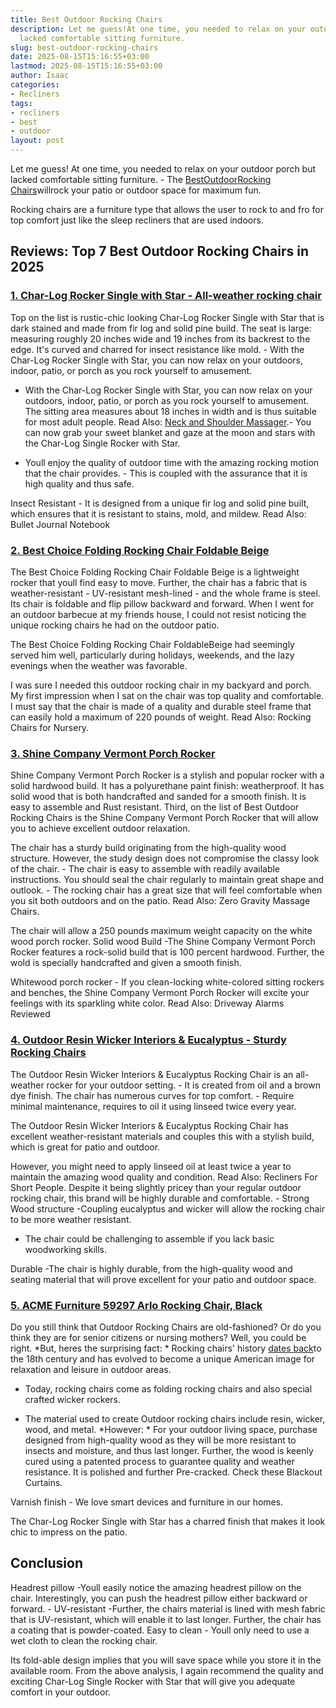 ```yaml
---
title: Best Outdoor Rocking Chairs
description: Let me guess!At one time, you needed to relax on your outdoor porch but
  lacked comfortable sitting furniture.
slug: best-outdoor-rocking-chairs
date: 2025-08-15T15:16:55+03:00
lastmod: 2025-08-15T15:16:55+03:00
author: Isaac
categories:
- Recliners
tags:
- recliners
- best
- outdoor
layout: post
---
```

Let me guess! At one time, you needed to relax on your outdoor porch but lacked comfortable sitting furniture. - The [Best](https://pestpolicy.com/best-neck-and-shoulder-massager/)[Outdoor](https://pestpolicy.com/best-outdoor-playsets-for-toddlers/)[Rocking Chairs](https://en.wikipedia.org/wiki/Rocking_chair)willrock your patio or outdoor space for maximum fun.

Rocking chairs are a furniture type that allows the user to rock to and fro for top comfort just like the sleep recliners that are used indoors.

##  Reviews: Top 7 Best Outdoor Rocking Chairs in 2025

###  [1. Char-Log Rocker Single with Star - All-weather rocking chair](https://www.amazon.com/dp/B0043JBFV2/?tag=p-policy-20)

Top on the list is rustic-chic looking Char-Log Rocker Single with Star that is dark stained and made from fir log and solid pine build. The seat is large: measuring roughly 20 inches wide and 19 inches from its backrest to the edge. It's curved and charred for insect resistance like mold. - With the Char-Log Rocker Single with Star, you can now relax on your outdoors, indoor, patio, or porch as you rock yourself to amusement.

- With the Char-Log Rocker Single with Star, you can now relax on your outdoors, indoor, patio, or porch as you rock yourself to amusement. The sitting area measures about 18 inches in width and is thus suitable for most adult people. Read Also: [Neck and Shoulder Massager](https://pestpolicy.com/best-neck-and-shoulder-massager/).- You can now grab your sweet blanket and gaze at the moon and stars with the Char-Log Single Rocker with Star.

- Youll enjoy the quality of outdoor time with the amazing rocking motion that the chair provides. - This is coupled with the assurance that it is high quality and thus safe.

Insect Resistant - It is designed from a unique fir log and solid pine built, which ensures that it is resistant to stains, mold, and mildew. Read Also: Bullet Journal Notebook

###  [2. Best Choice Folding Rocking Chair Foldable Beige](https://www.amazon.com/dp/B011JKM6TW/?tag=p-policy-20)

The Best Choice Folding Rocking Chair Foldable Beige is a lightweight rocker that youll find easy to move. Further, the chair has a fabric that is weather-resistant - UV-resistant mesh-lined - and the whole frame is steel. Its chair is foldable and flip pillow backward and forward. When I went for an outdoor barbecue at my friends house, I could not resist noticing the unique rocking chairs he had on the outdoor patio.

The Best Choice Folding Rocking Chair FoldableBeige had seemingly served him well, particularly during holidays, weekends, and the lazy evenings when the weather was favorable.

I was sure I needed this outdoor rocking chair in my backyard and porch. My first impression when I sat on the chair was top quality and comfortable. I must say that the chair is made of a quality and durable steel frame that can easily hold a maximum of 220 pounds of weight. Read Also: Rocking Chairs for Nursery.

###  [3. Shine Company Vermont Porch Rocker](https://www.amazon.com/dp/B00IVJ77UI/?tag=p-policy-20)

Shine Company Vermont Porch Rocker is a stylish and popular rocker with a solid hardwood build. It has a polyurethane paint finish: weatherproof. It has solid wood that is both handcrafted and sanded for a smooth finish. It is easy to assemble and Rust resistant. Third, on the list of Best Outdoor Rocking Chairs is the Shine Company Vermont Porch Rocker that will allow you to achieve excellent outdoor relaxation.

The chair has a sturdy build originating from the high-quality wood structure. However, the study design does not compromise the classy look of the chair. - The chair is easy to assemble with readily available instructions. You should seal the chair regularly to maintain great shape and outlook. - The rocking chair has a great size that will feel comfortable when you sit both outdoors and on the patio. Read Also: Zero Gravity Massage Chairs.

The chair will allow a 250 pounds maximum weight capacity on the white wood porch rocker. Solid wood Build -The Shine Company Vermont Porch Rocker features a rock-solid build that is 100 percent hardwood. Further, the wold is specially handcrafted and given a smooth finish.

Whitewood porch rocker - If you clean-locking white-colored sitting rockers and benches, the Shine Company Vermont Porch Rocker will excite your feelings with its sparkling white color. Read Also: Driveway Alarms Reviewed

###  [4. Outdoor Resin Wicker Interiors & Eucalyptus - Sturdy Rocking Chairs](https://www.amazon.com/dp/B00QV9V36O/?tag=p-policy-20)

The Outdoor Resin Wicker Interiors & Eucalyptus Rocking Chair is an all-weather rocker for your outdoor setting. - It is created from oil and a brown dye finish. The chair has numerous curves for top comfort. - Require minimal maintenance, requires to oil it using linseed twice every year.

The Outdoor Resin Wicker Interiors & Eucalyptus Rocking Chair has excellent weather-resistant materials and couples this with a stylish build, which is great for patio and outdoor.

However, you might need to apply linseed oil at least twice a year to maintain the amazing wood quality and condition. Read Also: Recliners For Short People. Despite it being slightly pricey than your regular outdoor rocking chair, this brand will be highly durable and comfortable. - Strong Wood structure -Coupling eucalyptus and wicker will allow the rocking chair to be more weather resistant.

- The chair could be challenging to assemble if you lack basic woodworking skills.

Durable -The chair is highly durable, from the high-quality wood and seating material that will prove excellent for your patio and outdoor space.

###  [5. ACME Furniture 59297 Arlo Rocking Chair, Black](https://www.amazon.com/dp/B01HHUG3HO/?tag=p-policy-20)

Do you still think that Outdoor Rocking Chairs are old-fashioned? Or do you think they are for senior citizens or nursing mothers? Well, you could be right. *But, heres the surprising fact: * Rocking chairs' history [dates back](https://en.wikipedia.org/wiki/Rocking_chair)to the 18th century and has evolved to become a unique American image for relaxation and leisure in outdoor areas.

- Today, rocking chairs come as folding rocking chairs and also special crafted wicker rockers.

- The material used to create Outdoor rocking chairs include resin, wicker, wood, and metal. *However: * For your outdoor living space, purchase designed from high-quality wood as they will be more resistant to insects and moisture, and thus last longer. Further, the wood is keenly cured using a patented process to guarantee quality and weather resistance. It is polished and further Pre-cracked. Check these Blackout Curtains.

Varnish finish - We love smart devices and furniture in our homes.

The Char-Log Rocker Single with Star has a charred finish that makes it look chic to impress on the patio.

##  Conclusion

Headrest pillow -Youll easily notice the amazing headrest pillow on the chair. Interestingly, you can push the headrest pillow either backward or forward. - UV-resistant -Further, the chairs material is lined with mesh fabric that is UV-resistant, which will enable it to last longer. Further, the chair has a coating that is powder-coated. Easy to clean - Youll only need to use a wet cloth to clean the rocking chair.

Its fold-able design implies that you will save space while you store it in the available room. From the above analysis, I again recommend the quality and exciting Char-Log Single Rocker with Star that will give you adequate comfort in your outdoor.
